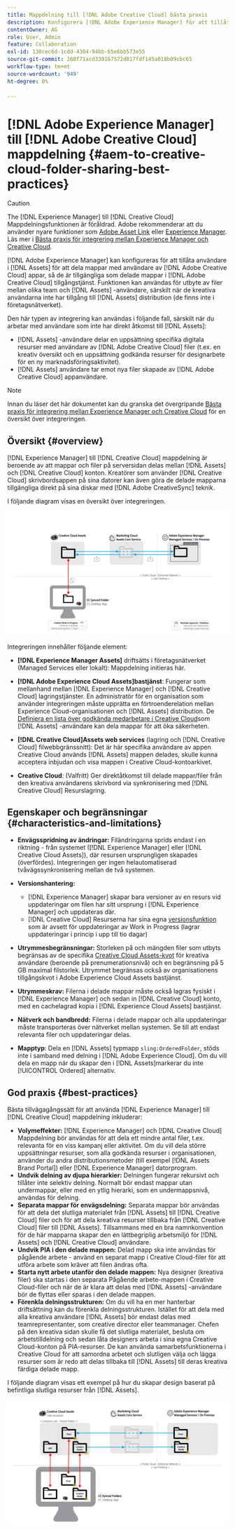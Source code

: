 ```yaml
---
title: Mappdelning till [!DNL Adobe Creative Cloud] bästa praxis
description: Konfigurera [!DNL Adobe Experience Manager] för att tillåta användare att [!DNL Experience Manager Assets] för att utbyta mappar med Adobe Creative Cloud-användare.
contentOwner: AG
role: User, Admin
feature: Collaboration
exl-id: 130cec6d-1cdd-4304-94bb-65e6bb573e55
source-git-commit: 260f71acd330167572d817fdf145a018b09cbc65
workflow-type: tm+mt
source-wordcount: '949'
ht-degree: 0%

---
```


# [!DNL Adobe Experience Manager] till [!DNL Adobe Creative Cloud] mappdelning {#aem-to-creative-cloud-folder-sharing-best-practices}

>[!CAUTION]
>
>The [!DNL Experience Manager] till [!DNL Creative Cloud] Mappdelningsfunktionen är föråldrad. Adobe rekommenderar att du använder nyare funktioner som [Adobe Asset Link](https://helpx.adobe.com/enterprise/using/adobe-asset-link.html) eller [Experience Manager](https://experienceleague.adobe.com/docs/experience-manager-desktop-app/using/using.html). Läs mer i [Bästa praxis för integrering mellan Experience Manager och Creative Cloud](/help/assets/aem-cc-integration-best-practices.md).

[!DNL Adobe Experience Manager] kan konfigureras för att tillåta användare i [!DNL Assets] för att dela mappar med användare av [!DNL Adobe Creative Cloud] appar, så de är tillgängliga som delade mappar i [!DNL Adobe Creative Cloud] tillgångstjänst. Funktionen kan användas för utbyte av filer mellan olika team och [!DNL Assets] -användare, särskilt när de kreativa användarna inte har tillgång till [!DNL Assets] distribution (de finns inte i företagsnätverket).

Den här typen av integrering kan användas i följande fall, särskilt när du arbetar med användare som inte har direkt åtkomst till [!DNL Assets]:

* [!DNL Assets] -användare delar en uppsättning specifika digitala resurser med användare av [!DNL Adobe Creative Cloud] filer (t.ex. en kreativ översikt och en uppsättning godkända resurser för designarbete för en ny marknadsföringsaktivitet).
* [!DNL Assets] användare tar emot nya filer skapade av [!DNL Adobe Creative Cloud] appanvändare.

>[!NOTE]
>
>Innan du läser det här dokumentet kan du granska det övergripande [Bästa praxis för integrering mellan Experience Manager och Creative Cloud](/help/assets/aem-cc-integration-best-practices.md) för en översikt över integreringen.

## Översikt {#overview}

[!DNL Experience Manager] till [!DNL Creative Cloud] mappdelning är beroende av att mappar och filer på serversidan delas mellan [!DNL Assets] och [!DNL Creative Cloud] konton. Kreatörer som använder [!DNL Creative Cloud] skrivbordsappen på sina datorer kan även göra de delade mapparna tillgängliga direkt på sina diskar med [!DNL Adobe CreativeSync] teknik.

I följande diagram visas en översikt över integreringen.

![chlimage_1-179](assets/chlimage_1-406.png)

Integreringen innehåller följande element:

* **[!DNL Experience Manager Assets]** driftsätts i företagsnätverket (Managed Services eller lokalt): Mappdelning initieras här.
* **[!DNL Adobe Experience Cloud Assets]bastjänst**: Fungerar som mellanhand mellan [!DNL Experience Manager] och [!DNL Creative Cloud] lagringstjänster. En administratör för en organisation som använder integreringen måste upprätta en förtroenderelation mellan Experience Cloud-organisationen och [!DNL Assets] distribution. De [Definiera en lista över godkända medarbetare i Creative Cloud](https://experienceleague.adobe.com/docs/core-services/interface/services/assets/t-admin-add-cc-user.html)som [!DNL Assets] -användare kan dela mappar för att öka säkerheten.

* **[!DNL Creative Cloud]Assets web services** (lagring och [!DNL Creative Cloud] filwebbgränssnitt): Det är här specifika användare av appen Creative Cloud används [!DNL Assets] mappen delades, skulle kunna acceptera inbjudan och visa mappen i Creative Cloud-kontoarkivet.
* **Creative Cloud**: (Valfritt) Ger direktåtkomst till delade mappar/filer från den kreativa användarens skrivbord via synkronisering med [!DNL Creative Cloud] Resurslagring.

## Egenskaper och begränsningar {#characteristics-and-limitations}

* **Envägsspridning av ändringar:** Filändringarna sprids endast i en riktning - från systemet ([!DNL Experience Manager] eller [!DNL Creative Cloud Assets]), där resursen ursprungligen skapades (överfördes). Integreringen ger ingen helautomatiserad tvåvägssynkronisering mellan de två systemen.
* **Versionshantering:**

   * [!DNL Experience Manager] skapar bara versioner av en resurs vid uppdateringar om filen har sitt ursprung i [!DNL Experience Manager] och uppdateras där.
   * [!DNL Creative Cloud] Resurserna har sina egna [versionsfunktion](https://helpx.adobe.com/creative-cloud/help/versioning-faq.html) som är avsett för uppdateringar av Work in Progress (lagrar uppdateringar i princip i upp till tio dagar)

* **Utrymmesbegränsningar:** Storleken på och mängden filer som utbyts begränsas av de specifika [Creative Cloud Assets-kvot](https://helpx.adobe.com/creative-cloud/kb/file-storage-quota.html) för kreativa användare (beroende på prenumerationsnivå) och en begränsning på 5 GB maximal filstorlek. Utrymmet begränsas också av organisationens tillgångskvot i Adobe Experience Cloud Assets bastjänst.

* **Utrymmeskrav:** Filerna i delade mappar måste också lagras fysiskt i [!DNL Experience Manager] och sedan in [!DNL Creative Cloud] konto, med en cachelagrad kopia i [!DNL Experience Cloud Assets] bastjänst.
* **Nätverk och bandbredd:** Filerna i delade mappar och alla uppdateringar måste transporteras över nätverket mellan systemen. Se till att endast relevanta filer och uppdateringar delas.
* **Mapptyp**: Dela en [!DNL Assets] typmapp `sling:OrderedFolder`, stöds inte i samband med delning i [!DNL Adobe Experience Cloud]. Om du vill dela en mapp när du skapar den i [!DNL Assets]markerar du inte [!UICONTROL Ordered] alternativ.

## God praxis {#best-practices}

Bästa tillvägagångssätt för att använda [!DNL Experience Manager] till [!DNL Creative Cloud] mappdelning inkluderar:

* **Volymeffekter:** [!DNL Experience Manager] och [!DNL Creative Cloud] Mappdelning bör användas för att dela ett mindre antal filer, t.ex. relevanta för en viss kampanj eller aktivitet. Om du vill dela större uppsättningar resurser, som alla godkända resurser i organisationen, använder du andra distributionsmetoder (till exempel [!DNL Assets Brand Portal]) eller [!DNL Experience Manager] datorprogram.
* **Undvik delning av djupa hierarkier:** Delningen fungerar rekursivt och tillåter inte selektiv delning. Normalt bör endast mappar utan undermappar, eller med en ytlig hierarki, som en undermappsnivå, användas för delning.
* **Separata mappar för envägsdelning:** Separata mappar bör användas för att dela det slutliga materialet från [!DNL Assets] till [!DNL Creative Cloud] filer och för att dela kreativa resurser tillbaka från [!DNL Creative Cloud] filer till [!DNL Assets]. Tillsammans med en bra namnkonvention för de här mapparna skapar den en lättbegriplig arbetsmiljö för [!DNL Assets] och [!DNL Creative Cloud] användare.
* **Undvik PIA i den delade mappen:** Delad mapp ska inte användas för pågående arbete - använd en separat mapp i Creative Cloud-filer för att utföra arbete som kräver att filen ändras ofta.
* **Starta nytt arbete utanför den delade mappen:** Nya designer (kreativa filer) ska startas i den separata Pågående arbete-mappen i Creative Cloud-filer och när de är klara att delas med [!DNL Assets] -användare bör de flyttas eller sparas i den delade mappen.
* **Förenkla delningsstrukturen:** Om du vill ha en mer hanterbar driftsättning kan du förenkla delningsstrukturen. Istället för att dela med alla kreativa användare [!DNL Assets] bör endast delas med teamrepresentanter, som creative director eller teammanager. Chefen på den kreativa sidan skulle få det slutliga materialet, besluta om arbetstilldelning och sedan låta designers arbeta i sina egna Creative Cloud-konton på PIA-resurser. De kan använda samarbetsfunktionerna i Creative Cloud för att samordna arbetet och slutligen välja och lägga resurser som är redo att delas tillbaka till [!DNL Assets] till deras kreativa färdiga delade mapp.

I följande diagram visas ett exempel på hur du skapar design baserat på befintliga slutliga resurser från [!DNL Assets].

![chlimage_1-180](assets/chlimage_1-407.png)
